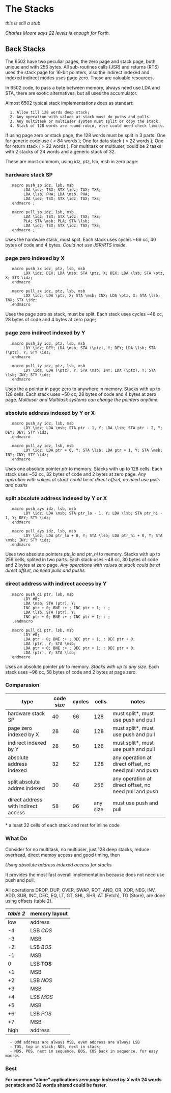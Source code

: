 # The Stacks

_this is still a stub_

_Charles Moore says 22 levels is enough for Forth._

## Back Stacks

The 6502 have two peculiar pages, the zero page and stack page, both unique and with 256 bytes. All sub-routines calls (JSR) and returns (RTS) uses the stack page for 16-bit pointers, also the indirect indexed and indexed indirect modes uses page zero. Those are valuable resources.

In 6502 code, to pass a byte between memory, always need use LDA and STA, there are exotic alternatives, but all uses the accumulator.

Almost 6502 typical stack implementations does as standart: 
      
      1. Allow till 128 words deep stack; 
      2. Any operation with values at stack must do pushs and pulls. 
      3. Any multitask or multiuser system must split or copy the stack.
      4. Stack of 128 words are round-robin, else could need check limits.
      
If using page zero or stack page, the 128 words must be split in 3 parts: One for generic code use ( < 84 words ); One for data stack ( > 22 words ); One for return stack ( > 22 words ). For multitask or multiuser, could be 2 tasks with 2 stacks of 24 words and a generic stack of 32.
      
These are most commom, using idz, ptz, lsb, msb in zero page: 

### hardware stack SP

      .macro push_sp idz, lsb, msb 
            LDA \idz; TSX; STX \idz; TAX; TXS;      
            LDA \lsb; PHA; LDA \msb; PHA;          
            LDA \idz; TSX; STX \idz; TAX; TXS;      
      .endmacro ; 
      
      .macro pull_sp idz, lsb, msb
            LDA \idz; TSX; STX \idz; TAX; TXS;     
            PLA; STA \msb; PLA; STA \lsb;           
            LDA \idz; TSX; STX \idz; TAX; TXS;     
      .endmacro ;  

Uses the hardware stack, must split. Each stack uses cycles ~66 cc, 40 bytes of code and 4 bytes. _Could not use JSR/RTS inside_.

### page zero indexed by X
      
      .macro push_zx idz, ptz, lsb, msb 
            LDX \idz; DEX; LDA \msb; STA \ptz, X; DEX; LDA \lsb; STA \ptz, X; STX \idz;
      .endmacro     
      
      .macro pull_zx idz, ptz, lsb, msb 
            LDX \idz; LDA \ptz, X; STA \msb; INX; LDA \ptz, X; STA \lsb; INX; STX \idz;
      .endmacro

Uses the page zero as stack, must be split. Each stack uses cycles ~48 cc, 28 bytes of code and 4 bytes at zero page;

### page zero indirect indexed by Y

      .macro push_iy idz, ptz, lsb, msb 
            LDY \idz; DEY; LDA \msb; STA (\ptz), Y; DEY; LDA \lsb; STA (\ptz), Y; STY \idz; 
      .endmacro      
      
      .macro pull_iy idz, ptz, lsb, msb 
            LDY \idz; LDA (\ptz), Y; STA \msb; INY; LDA (\ptz), Y; STA \lsb; INY; STY \idz; 
      .endmacro

Uses the a pointer in page zero to anywhere in memory. Stacks with up to 128 cells. Each stack uses ~50 cc, 28 bytes of code and 4 bytes at zero page. _Multiuser and Multitask systems can change the pointers anytime._ 

### absolute address indexed by Y or X
      
      .macro push_ay idz, lsb, msb 
            LDY \idz; LDA \msb; STA ptr - 1, Y; LDA \lsb; STA ptr - 2, Y; DEY; DEY; STY \idz; 
      .endmacro    
      
      .macro pull_ay idz, lsb, msb 
            LDY \idz; LDA ptr + 0, Y; STA \lsb; LDA ptr + 1, Y; STA \msb; INY; INY; STY \idz; 
      .endmacro

Uses one absolute pointer _ptr_ to memory. Stacks with up to 128 cells. Each stack uses ~52 cc, 32 bytes of code and 2 bytes at zero page. _Any operation with values at stack could be at direct offset, no need use pulls and pushs_

### split absolute address indexed by Y or X
      
      .macro push_ays idz, lsb, msb 
            LDY \idz; LDA \msb; STA ptr_lo - 1, Y; LDA \lsb; STA ptr_hi - 1, Y; DEY; STY \idz;
      .endmacro    
      
      .macro pull_ays idz, lsb, msb 
            LDY \idz; LDA ptr_lo + 0, Y; STA \lsb; LDA ptr_hi + 0, Y; STA \msb; INY; STY \idz;
      .endmacro

Uses two absolute pointers _ptr_lo_ and _ptr_hi_ to memory. Stacks with up to 256 cells, splited in two parts. Each stack uses ~48 cc, 30 bytes of code and 2 bytes at zero page.  _Any operations with values at stack could be at direct offset, no need pulls and pushs_

### direct address with indirect access by Y

      .macro push_di ptr, lsb, msb 
            LDY #0; 
            LDA \msb; STA (ptr), Y; 
            INC ptr + 0; BNE :+ ; INC ptr + 1; : ;
            LDA \lsb; STA (ptr), Y; 
            INC ptr + 0; BNE :+ ; INC ptr + 1; : ;
       .endmacro    
      
      .macro pull_di ptr, lsb, msb 
            LDY #0; 
            LDA ptr + 0; BNE :+ ; DEC ptr + 1; : DEC ptr + 0; 
            LDA (ptr), Y; STA \msb; 
            LDA ptr + 0; BNE :+ ; DEC ptr + 1; : DEC ptr + 0; 
            LDA (ptr), Y; STA \lsb;
      .endmacro

Uses an absolute pointer _ptr_ to memory. _Stacks with up to any size_. Each stack uses ~96 cc, 58 bytes of code and 2 bytes at page zero. 

### Comparasion

| type | code size | cycles | cells  | notes |
| -- | -- | -- | -- | -- | 
| hardware stack SP | 40 | 66 | 128 | must split*, must use push and pull | 
| page zero indexed by X | 28 | 48 | 128 | must split*, must use push and pull |
| indirect indexed by Y | 28 | 50 | 128 | must split*, must use push and pull |
| absolute address indexed | 32 | 52 | 128 | any operation at direct offset, no need pull and push |
| split absolute addres indexed | 30 | 48 | 256 | any operation at direct offset, no need pull and push |
| direct address with indirect access | 58 | 96 | any size | must use push and pull | 

\* a least 22 cells of each stack and rest for inline code
  
### What Do 

Consider for no multitask, no multiuser, just 128 deep stacks, reduce overhead, direct memoy access and good timing, then

_Using absolute address indexed access for stacks_ 

It provides the most fast overall implementation because does not need use push and pull. 

All operations DROP, DUP, OVER, SWAP, ROT, AND, OR, XOR, NEG, INV, ADD, SUB, INC, DEC, EQ, LT, GT, SHL, SHR, AT (Fetch), TO (Store), are done using offsets (table 2).
  
  | _table 2_ | memory layout|
  | --- | --- | 
  | low | address |
  | -4  | LSB *COS*|
  | -3  | MSB |
  | -2  | LSB *BOS*|
  | -1  | MSB |
  |  0  | LSB **TOS** |
  | +1  | MSB |
  | +2  | LSB *NOS* |
  | +3  | MSB |
  | +4  | LSB *MOS* |
  | +5  | MSB |
  | +6  | LSB *POS* |
  | +7  | MSB |
  | high | address |

      - Odd address are always MSB, even address are always LSB
      - TOS, top in stack; NOS, next in stack; 
      - MOS, POS, next in sequence, BOS, COS back in sequence, for easy macros 

### Best

**For common "alone" applications _zero page indexed by X_ with 24 words per stack and 32 words shared could be faster.** 

     
     
